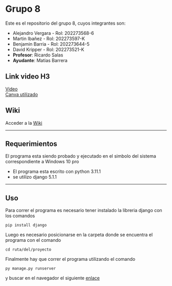 # Grupo 8
Este es el repositorio del grupo 8, cuyos integrantes son:
- Alejandro Vergara - Rol: 202273568-6
- Martin Ibañez - Rol: 202273597-K
- Benjamin Barria - Rol: 202273644-5 
- David Kripper - Rol: 202273521-K
- **Profesor**: Ricardo Salas
- **Ayudante**: Matias Barrera

## Link video H3
[Video](https://youtu.be/A5DkwLJX0dw)  
[Canva utilizado](https://www.canva.com/design/DAGTsEs5RuA/2Uh8WHbqkMN-PdsR7aTAhw/edit)

## Wiki 
Acceder a la [Wiki](https://github.com/Mappo1562/GRUPO8-2024-PROYINF/wiki "WIKI")

---
## Requerimientos
El programa esta siendo probado y ejecutado en el simbolo del sistema correspondiente a Windows 10 pro
- El programa esta escrito con python 3.11.1
- se utilizo django 5.1.1
---
## Uso
Para correr el programa es necesario tener instalado la libreria django con los comandos
```
pip install django
```
Luego es necesario posicionarse en la carpeta donde se encuentra el programa con el comando
```
cd ruta/del/proyecto
```
Finalmente hay que correr el programa utilizando el comando
```
py manage.py runserver
```
y buscar en el navegador el siguiente [enlace](http://127.0.0.1:8000/index)
